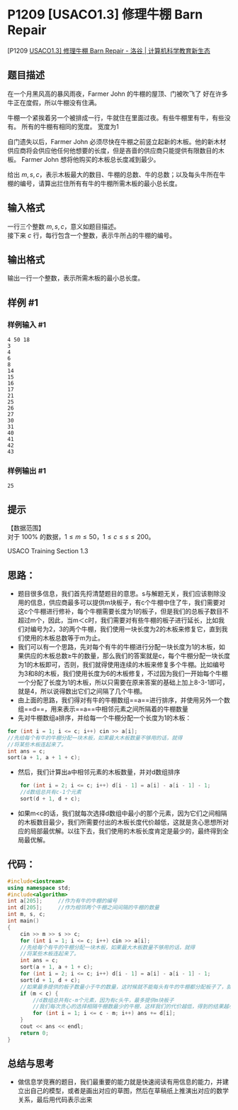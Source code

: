 # P1209 [USACO1.3] 修理牛棚 Barn Repair

[P1209 [USACO1.3\] 修理牛棚 Barn Repair - 洛谷 | 计算机科学教育新生态](https://www.luogu.com.cn/problem/P1209)

## 题目描述

在一个月黑风高的暴风雨夜，Farmer John 的牛棚的屋顶、门被吹飞了 好在许多牛正在度假，所以牛棚没有住满。   

牛棚一个紧挨着另一个被排成一行，牛就住在里面过夜。有些牛棚里有牛，有些没有。 所有的牛棚有相同的宽度。   宽度为1

自门遗失以后，Farmer John 必须尽快在牛棚之前竖立起新的木板。他的新木材供应商将会供应他任何他想要的长度，但是吝啬的供应商只能提供有限数目的木板。 Farmer John 想将他购买的木板总长度减到最少。

给出 $m,s,c$，表示木板最大的数目、牛棚的总数、牛的总数；以及每头牛所在牛棚的编号，请算出拦住所有有牛的牛棚所需木板的最小总长度。

## 输入格式

一行三个整数 $m,s,c$，意义如题目描述。   
接下来 $c$ 行，每行包含一个整数，表示牛所占的牛棚的编号。

## 输出格式

输出一行一个整数，表示所需木板的最小总长度。

## 样例 #1

### 样例输入 #1

```
4 50 18
3 
4 
6 
8 
14
15 
16 
17 
21
25 
26 
27 
30 
31 
40 
41 
42 
43
```

### 样例输出 #1

```
25
```

## 提示

【数据范围】  
对于 $100\%$ 的数据，$1\le m \le 50$，$1\le c \le s \le 200$。 

USACO Training Section 1.3







## 思路：

+ 题目很多信息，我们首先捋清楚题目的意思。s与解题无关，我们应该剔除没用的信息，供应商最多可以提供m块板子，有c个牛棚中住了牛，我们需要对这c个牛棚进行修补，每个牛棚需要长度为1的板子，但是我们的总板子数目不超过m个，因此，当m＜c时，我们需要对有些牛棚的板子进行延长，比如我们对编号为2，3的两个牛棚，我们使用一块长度为2的木板来修复它，直到我们使用的木板总数等于m为止。
+ 我们可以有一个思路，先对每个有牛的牛棚进行分配一块长度为1的木板，如果供应的木板总数≥牛的数量，那么我们的答案就是c，每个牛棚分配一块长度为1的木板即可，否则，我们就得使用连续的木板来修复多个牛棚。比如编号为3和8的木板，我们使用长度为6的木板修复，不过因为我们一开始每个牛棚一个分配了长度为1的木板，所以只需要在原来答案的基础上加上8-3-1即可，就是4，所以说得数出它们之间隔了几个牛棚。
+ 由上面的思路，我们得对有牛的牛棚数组==a==进行排序，并使用另外一个数组==d==，用来表示==a==中相邻元素之间所隔着的牛棚数量
+ 先对牛棚数组a排序，并给每一个牛棚分配一个长度为1的木板：

```cpp
for (int i = 1; i <= c; i++) cin >> a[i];
//先给每个有牛的牛棚分配一块木板，如果最大木板数量不够用的话，就得
//将某些木板连起来了。
int ans = c;
sort(a + 1, a + 1 + c);
```

+ 然后，我们计算出a中相邻元素的木板数量，并对d数组排序

```cpp
	for (int i = 2; i <= c; i++) d[i - 1] = a[i] - a[i - 1] - 1;
	//d数组总共有c-1个元素
	sort(d + 1, d + c);
```

+ 如果m<c的话，我们就每次选择d数组中最小的那个元素，因为它们之间相隔的木板数目最少，我们所需要付出的木板长度代价越低，这就是贪心思想所对应的局部最优解。以往下去，我们使用的木板长度肯定是最少的，最终得到全局最优解。





## 代码：

```cpp
#include<iostream>
using namespace std;
#include<algorithm>
int a[205];		//作为有牛的牛棚的编号
int d[205];		//作为相邻两个牛棚之间间隔的牛棚的数量
int m, s, c;
int main()
{
	cin >> m >> s >> c;
	for (int i = 1; i <= c; i++) cin >> a[i];
	//先给每个有牛的牛棚分配一块木板，如果最大木板数量不够用的话，就得
	//将某些木板连起来了。
	int ans = c;
	sort(a + 1, a + 1 + c);
	for (int i = 2; i <= c; i++) d[i - 1] = a[i] - a[i - 1] - 1;
	sort(d + 1, d + c);
	//如果最多提供的板子数量小于牛的数量，这时候就不能每头有牛的牛棚都分配板子了，就得将某些牛棚的板子连起来。
	if (m < c) {
		//d数组总共有c-m个元素，因为有c头牛，最多提供m块板子
		//我们每次贪心的选择相隔牛棚数最少的牛棚，这样我们的代价越低，得到的结果越小，
		for (int i = 1; i <= c - m; i++) ans += d[i];
	}
	cout << ans << endl;
	return 0;
}
```





## 总结与思考

+ 做信息学竞赛的题目，我们最重要的能力就是快速阅读有用信息的能力，并建立出自己的模型，或者是画出对应的草图，然后在草稿纸上推演出对应的数学关系，最后用代码表示出来

